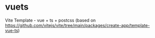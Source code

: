 # vuets
Vite Template - vue + ts + postcss (based on https://github.com/vitejs/vite/tree/main/packages/create-app/template-vue-ts)
